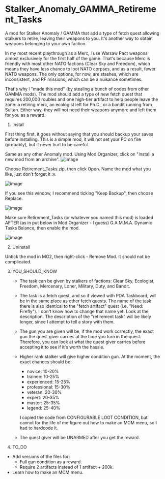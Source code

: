 # Stalker_Anomaly_GAMMA_Retirement_Tasks
A mod for Stalker Anomaly / GAMMA that add a type of fetch quest allowing stalkers to retire, leaving their weapons to you. It's another way to obtain weapons belonging to your own faction.

In my most recent playthrough as a Merc, I use Warsaw Pact weapons almost exclusively for the first half of the game. That's because Merc is friendly with most other NATO factions (Clear Sky and Freedom), which means they have less chance to loot NATO corpses, and as a result, fewer NATO weapons. The only options, for now, are stashes, which are inconsistent, and RF missions, which can be a nuisance sometimes.

That's why I "made this mod" (by stealing a bunch of codes from other GAMMA mods). The mod should add a type of new fetch quest that requires 200,000 roubles and one high-tier artifact to help people leave the zone: a retiring merc, an ecologist left for Ph.D., or a bandit running from Sultan. Either way, they will not need their weapons anymore and left them for you as a reward.

1. Install

First thing first, it goes without saying that you should backup your saves before installing. This is a simple mod, it will not set your PC on fire (probably), but it never hurt to be careful.

Same as any other Anomaly mod. Using Mod Organizer, click on "Install a new mod from an archive".
![image](https://github.com/vbrfgd/Stalker_Anomaly_GAMMA_Retirement_Tasks/assets/74977622/d1898849-f8ae-4908-be0e-5894fb125607)

Choose Retirement_Tasks.zip, then click Open. Name the mod what you like, just don't forget it :v.

![image](https://github.com/vbrfgd/Stalker_Anomaly_GAMMA_Retirement_Tasks/assets/74977622/2635256d-44a3-4562-9596-edca2f7b149b)

If you see this window, I recommend ticking "Keep Backup", then choose Replace.

![image](https://github.com/vbrfgd/Stalker_Anomaly_GAMMA_Retirement_Tasks/assets/74977622/6e75d84a-57ca-4cfa-9595-7e201d47e38e)

Make sure Retirement_Tasks (or whatever you named this mod) is loaded AFTER (as in put below in Mod Organizer - I guess) G.A.M.M.A. Dynamic Tasks Balance, then enable the mod.

![image](https://github.com/vbrfgd/Stalker_Anomaly_GAMMA_Retirement_Tasks/assets/74977622/09029f4d-a339-4c74-88c1-5745208e3679)

2. Uninstall

Untick the mod in MO2, then right-click - Remove Mod. It should not be complicated.

3. YOU_SHOULD_KNOW

   - The task can be given by stalkers of factions: Clear Sky, Ecologist, Freedom, Mercenary, Loner, Military, Duty, and Bandit.
   - The task is a fetch quest, and so if viewed with PDA Taskboard, will be in the same place as other fetch quests. The name of the task there is also identical to the "fetch artifact" quest (i.e. "Need: Firefly"). I don't know how to change that name yet. Look at the description. The description of the "retirement task" will be likely longer, since I attempt to tell a story with them.
   - The gun you are given will be, if the mod work correctly, the exact gun the quest giver carries at the time you turn in the quest. Therefore, you can look at what the quest giver carries before accepting it to see if it's worth the hassle.
   - Higher rank stalker will give higher condition gun. At the moment, the exact chances should be:
       - novice:        10-20%
       - trainee:       10-25%
       - experienced:   15-25%
       - professional:  15-30%
       - veteran:       20-30%
       - expert:        20-35%
       - master:        25-35%
       - legend:        25-40%
         
     I copied the code from CONFIGURABLE LOOT CONDITION, but cannot for the life of me figure out how to make an MCM menu, so I had to hardcode it.
   - The quest giver will be UNARMED after you get the reward.
    
4. TO_DO

- Add versions of the files for:
  - Full gun condition as a reward.
  - Require 2 artifacts instead of 1 artifact + 200k.
- Learn how to make an MCM menu.

         
